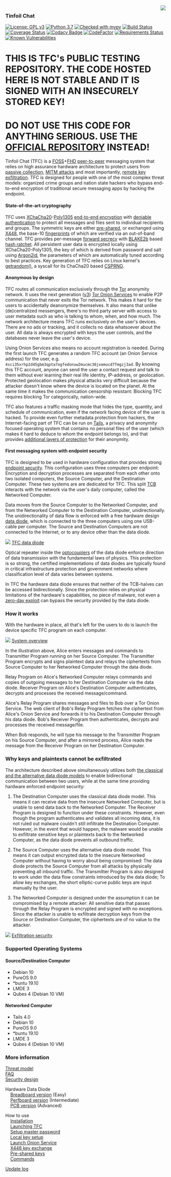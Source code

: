 <img align="right" src="https://cs.helsinki.fi/u/oottela/tfc_logo.png" style="position: relative; top: 0; left: 0;">

### Tinfoil Chat

[![License: GPL v3](https://img.shields.io/badge/License-GPLv3-blue.svg)](https://www.gnu.org/licenses/gpl-3.0)
[![Python 3.7](https://img.shields.io/badge/python-3.7-informational.svg)](https://www.python.org/downloads/release/python-370/)
[![Checked with mypy](http://www.mypy-lang.org/static/mypy_badge.svg)](http://mypy-lang.org/)
[![Build Status](https://travis-ci.org/tfctesting/tfc.svg?branch=master)](https://travis-ci.org/tfctesting/tfc) 
[![Coverage Status](https://coveralls.io/repos/github/tfctesting/tfc/badge.svg?branch=master)](https://coveralls.io/github/tfctesting/tfc?branch=master)
[![Codacy Badge](https://api.codacy.com/project/badge/Grade/4a3de2a3691f44029d9c779a01b912e1)](https://www.codacy.com/manual/tfctesting/tfc?utm_source=github.com&amp;utm_medium=referral&amp;utm_content=tfctesting/tfc&amp;utm_campaign=Badge_Grade)
[![CodeFactor](https://www.codefactor.io/repository/github/tfctesting/tfc/badge)](https://www.codefactor.io/repository/github/tfctesting/tfc)
[![Requirements Status](https://requires.io/github/tfctesting/tfc/requirements.svg?branch=master)](https://requires.io/github/tfctesting/tfc/requirements/?branch=master)
[![Known Vulnerabilities](https://snyk.io/test/github/tfctesting/tfc/badge.svg)](https://snyk.io/test/github/tfctesting/tfc) 

# THIS IS TFC's PUBLIC TESTING REPOSITORY. THE CODE HOSTED HERE IS NOT STABLE AND IT IS SIGNED WITH AN INSECURELY STORED KEY!
# DO NOT USE THIS CODE FOR ANYTHING SERIOUS. USE THE [OFFICIAL REPOSITORY](https://github.com/maqp/tfc) INSTEAD!

Tinfoil Chat (TFC) is a
[FOSS](https://www.gnu.org/philosophy/free-sw.html)+[FHD](https://www.gnu.org/philosophy/free-hardware-designs.en.html)
[peer-to-peer](https://en.wikipedia.org/wiki/Peer-to-peer)
messaging system that relies on high assurance hardware architecture to protect users from
[passive collection](https://en.wikipedia.org/wiki/Upstream_collection), 
[MITM attacks](https://en.wikipedia.org/wiki/Man-in-the-middle_attack)
and most importantly,
[remote key exfiltration](https://www.youtube.com/watch?v=3euYBPlX9LM). 
TFC is designed for people with one of the most complex threat models: organized crime 
groups and nation state hackers who bypass end-to-end encryption of traditional secure 
messaging apps by hacking the endpoint.


#### State-of-the-art cryptography

TFC uses
[XChaCha20](https://cr.yp.to/chacha/chacha-20080128.pdf)-[Poly1305](https://cr.yp.to/mac/poly1305-20050329.pdf)
[end-to-end encryption](https://en.wikipedia.org/wiki/End-to-end_encryption)
with
[deniable authentication](https://en.wikipedia.org/wiki/Deniable_encryption#Deniable_authentication)
to protect all messages and files sent to individual recipients and groups. 
The symmetric keys are either
[pre-shared](https://en.wikipedia.org/wiki/Pre-shared_key),
or exchanged using
[X448](https://eprint.iacr.org/2015/625.pdf),
the base-10
[fingerprints](https://en.wikipedia.org/wiki/Public_key_fingerprint)
of which are verified via an out-of-band channel. TFC provides per-message
[forward secrecy](https://en.wikipedia.org/wiki/Forward_secrecy)
with
[BLAKE2b](https://blake2.net/blake2.pdf) 
based
[hash ratchet](https://www.youtube.com/watch?v=9sO2qdTci-s#t=1m34s).
All persistent user data is encrypted locally using XChaCha20-Poly1305, the key 
of which is derived from password and salt using 
[Argon2id](https://github.com/P-H-C/phc-winner-argon2/blob/master/argon2-specs.pdf),
the parameters of which are automatically tuned according to best 
practices. Key generation of TFC relies on Linux kernel's 
[getrandom()](https://manpages.debian.org/testing/manpages-dev/getrandom.2.en.html),
a syscall for its ChaCha20 based 
[CSPRNG](https://en.wikipedia.org/wiki/Cryptographically_secure_pseudorandom_number_generator).


#### Anonymous by design
TFC routes all communication exclusively through the 
[Tor](https://2019.www.torproject.org/about/overview.html.en) 
anonymity network. It uses the next generation
([v3](https://trac.torproject.org/projects/tor/wiki/doc/NextGenOnions))
[Tor Onion Services](https://2019.www.torproject.org/docs/onion-services)
to enable P2P communication that never exits the Tor network. This makes it hard for the 
users to accidentally deanonymize themselves. It also means that unlike (de)centralized 
messengers, there's no third party server with access to user metadata such as who is 
talking to whom, when, and how much. The network architecture means TFC runs exclusively 
on the user's devices. There are no ads or tracking, and it collects no data whatsoever 
about the user. All data is always encrypted with keys the user controls, and the 
databases never leave the user's device.

Using Onion Services also means no account registration is needed. During the first launch 
TFC generates a random TFC account (an Onion Service address) for the user, e.g.
`4sci35xrhp2d45gbm3qpta7ogfedonuw2mucmc36jxemucd7fmgzj3ad`. By knowing this TFC account, 
anyone can send the user a contact request and talk to them without ever learning their 
real life identity, IP-address, or geolocation. Protected geolocation makes physical 
attacks very difficult because the attacker doesn't know where the device is located on 
the planet. At the same time it makes the communication censorship resistant: Blocking TFC 
requires blocking Tor categorically, nation-wide.

TFC also features a traffic masking mode that hides the type, quantity, and schedule of 
communication, even if the network facing device of the user is hacked. To provide even
further metadata protection from hackers, the Internet-facing part of TFC can be run on 
[Tails](https://tails.boum.org/), a privacy and anonymity focused operating system that 
contains no personal files of the user (which makes it hard to deduce to whom the endpoint
belongs to), and that provides 
[additional layers of protection](https://github.com/Whonix/onion-grater)
for their anonymity.


#### First messaging system with endpoint security

TFC is designed to be used in hardware configuration that provides strong
[endpoint security](https://en.wikipedia.org/wiki/Endpoint_security).
This configuration uses three computers per endpoint: Encryption and decryption processes
are separated from each other onto two isolated computers, the Source Computer, and the 
Destination Computer. These two systems are are dedicated for TFC. This split 
[TCB](https://en.wikipedia.org/wiki/Trusted_computing_base)
interacts with the network via the user's daily computer, called the Networked Computer.

Data moves from the Source Computer to the Networked Computer, and from the Networked 
Computer to the Destination Computer, unidirectionally. The unidirectionality of data flow 
is enforced with a free hardware design
[data diode](https://en.wikipedia.org/wiki/Unidirectional_network), 
which is connected to the three computers using one USB-cable per computer.
The Source and Destination Computers are not connected to the Internet, or to any device 
other than the data diode.


![](https://www.cs.helsinki.fi/u/oottela/wiki/readme/data_diode.jpg)
[TFC data diode](https://www.cs.helsinki.fi/u/oottela/wiki/readme/data_diode.jpg)

Optical repeater inside the
[optocouplers](https://en.wikipedia.org/wiki/Opto-isolator)
of the data diode enforce direction of data transmission with the fundamental laws of 
physics. This protection is so strong, the certified implementations of data diodes are 
typically found in critical infrastructure protection and government networks where 
classification level of data varies between systems.

In TFC the hardware data diode ensures that neither of the TCB-halves can be accessed 
bidirectionally. Since the protection relies on physical limitations of the hardware's
capabilities, no piece of malware, not even a 
[zero-day exploit](https://en.wikipedia.org/wiki/Zero-day_(computing))
can bypass the security provided by the data diode.


### How it works

With the hardware in place, all that's left for the users to do is launch the device 
specific TFC program on each computer.

![](https://www.cs.helsinki.fi/u/oottela/wiki/readme/overview.png)
[System overview](https://www.cs.helsinki.fi/u/oottela/wiki/readme/overview.png)

In the illustration above, Alice enters messages and commands to Transmitter Program 
running on her Source Computer. The Transmitter Program encrypts and signs plaintext 
data and relays the ciphertexts from Source Computer to her Networked Computer 
through the data diode.

Relay Program on Alice's Networked Computer relays commands and copies of outgoing 
messages to her Destination Computer via the data diode. Receiver Program on Alice's 
Destination Computer authenticates, decrypts and processes the received message/command.

Alice's Relay Program shares messages and files to Bob over a Tor Onion Service. 
The web client of Bob's Relay Program fetches the ciphertext from Alice's Onion 
Service and forwards it to his Destination Computer through his data diode. Bob's 
Receiver Program then authenticates, decrypts and processes the received message/file.

When Bob responds, he will type his message to the Transmitter Program on his Source 
Computer, and after a mirrored process, Alice reads the message from the Receiver Program
on her Destination Computer.


### Why keys and plaintexts cannot be exfiltrated

The architecture described above simultaneously utilizes both
[the classical and the alternative data diode models](https://en.wikipedia.org/wiki/Unidirectional_network#Applications) 
to enable bidirectional communication between two users, while at the same time providing 
hardware enforced endpoint security: 

1. The Destination Computer uses the classical data diode model. This means it can receive 
data from the insecure Networked Computer, but is unable to send data back to the Networked 
Computer. The Receiver Program is designed to function under these constraints. However,
even though the program authenticates and validates all incoming data, it is not ruled out 
malware couldn't still infiltrate the Destination Computer. However, in the event that 
would happen, the malware would be unable to exfiltrate sensitive keys or plaintexts back 
to the Networked Computer, as the data diode prevents all outbound traffic.

2. The Source Computer uses the alternative data diode model. This means it can output
encrypted data to the insecure Networked Computer without having to worry about being
compromised: The data diode protects the Source Computer from all attacks by physically
preventing all inbound traffic. The Transmitter Program is also designed to work under
the data flow constraints introduced by the data diode; To allow key exchanges, the short 
elliptic-curve public keys are input manually by the user. 

3. The Networked Computer is designed under the assumption it can be compromised by a
remote attacker: All sensitive data that passes through the Relay Program is encrypted and 
signed with no exceptions. Since the attacker is unable to exfiltrate decryption keys from 
the Source or Destination Computer, the ciphertexts are of no value to the attacker. 


![](https://www.cs.helsinki.fi/u/oottela/wiki/readme/attacks.png)
[Exfiltration security](https://www.cs.helsinki.fi/u/oottela/wiki/readme/attacks.png)


### Supported Operating Systems

#### Source/Destination Computer
- Debian 10
- PureOS 9.0
- *buntu 19.10
- LMDE 3
- Qubes 4 (Debian 10 VM)

#### Networked Computer
- Tails 4.0
- Debian 10
- PureOS 9.0
- *buntu 19.10
- LMDE 3
- Qubes 4 (Debian 10 VM)


### More information
[Threat model](https://github.com/maqp/tfc/wiki/Threat-model)<br>
[FAQ](https://github.com/maqp/tfc/wiki/FAQ)<br>
[Security design](https://github.com/maqp/tfc/wiki/Security-design)<br>

Hardware Data Diode<Br>
&nbsp;&nbsp;&nbsp;&nbsp;[Breadboard version](https://github.com/maqp/tfc/wiki/TTL-Data-Diode-(breadboard)) (Easy)<br> 
&nbsp;&nbsp;&nbsp;&nbsp;[Perfboard version](https://github.com/maqp/tfc/wiki/TTL-Data-Diode-(perfboard)) (Intermediate)<br>
&nbsp;&nbsp;&nbsp;&nbsp;[PCB version](https://github.com/maqp/tfc/wiki/TTL-Data-Diode-(PCB)) (Advanced)<br>

How to use<br>
&nbsp;&nbsp;&nbsp;&nbsp;[Installation](https://github.com/maqp/tfc/wiki/Installation)<br>
&nbsp;&nbsp;&nbsp;&nbsp;[Launching TFC](https://github.com/maqp/tfc/wiki/Launching-TFC)<br>
&nbsp;&nbsp;&nbsp;&nbsp;[Setup master password](https://github.com/maqp/tfc/wiki/Master-Password)<br>
&nbsp;&nbsp;&nbsp;&nbsp;[Local key setup](https://github.com/maqp/tfc/wiki/Local-Key-Setup)<br>
&nbsp;&nbsp;&nbsp;&nbsp;[Launch Onion Service](https://github.com/maqp/tfc/wiki/Onion-Service-Setup)<br>
&nbsp;&nbsp;&nbsp;&nbsp;[X448 key exchange](https://github.com/maqp/tfc/wiki/X448)<br>
&nbsp;&nbsp;&nbsp;&nbsp;[Pre-shared keys](https://github.com/maqp/tfc/wiki/PSK)<br>
&nbsp;&nbsp;&nbsp;&nbsp;[Commands](https://github.com/maqp/tfc/wiki/Commands)<br>

[Update log](https://github.com/maqp/tfc/wiki/Update-Log)<br>
